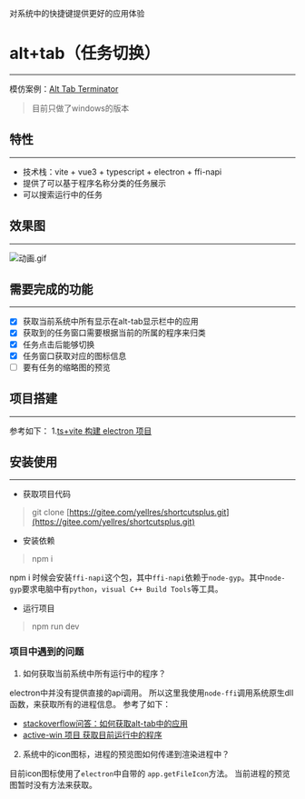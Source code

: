 对系统中的快捷键提供更好的应用体验
# alt+tab（任务切换）

---

模仿案例：[Alt Tab Terminator](https://www.ntwind.com/software/alttabter.html)
> 目前只做了windows的版本

## 特性

---

- 技术栈：vite + vue3 + typescript + electron + ffi-napi
- 提供了可以基于程序名称分类的任务展示
- 可以搜索运行中的任务
## 效果图

---

![动画.gif](https://cdn.nlark.com/yuque/0/2023/gif/394182/1677677576665-a81377f6-2329-4d59-8bd0-6fad4640f41c.gif#averageHue=%23282d35&clientId=ucca7bc89-9558-4&from=ui&id=u3673fecb&name=%E5%8A%A8%E7%94%BB.gif&originHeight=838&originWidth=1756&originalType=binary&ratio=1&rotation=0&showTitle=false&size=4824840&status=done&style=none&taskId=u4ad2cd53-ec3a-471f-bc74-fcaed19a877&title=)
## 需要完成的功能

---

- [x] 获取当前系统中所有显示在alt-tab显示栏中的应用
- [x] 获取到的任务窗口需要根据当前的所属的程序来归类
- [x] 任务点击后能够切换
- [x] 任务窗口获取对应的图标信息
- [ ] 要有任务的缩略图的预览
## 项目搭建

---

参考如下：
1.[ts+vite 构建 electron 项目](https://blog.totominc.io/blog/electron-with-typescript-and-vite-as-a-build-system)
## 安装使用

---

- 获取项目代码
> git clone [https://gitee.com/yellres/shortcutsplus.git](https://gitee.com/yellres/shortcutsplus.git)

- 安装依赖
> npm i

npm i 时候会安装`ffi-napi`这个包，其中`ffi-napi`依赖于`node-gyp`。其中`node-gyp`要求电脑中有`python`，`visual C++ Build Tools`等工具。

- 运行项目
> npm run dev


### 项目中遇到的问题

1. 如何获取当前系统中所有运行中的程序？

electron中并没有提供直接的api调用。
所以这里我使用`node-ffi`调用系统原生dll函数，来获取所有的进程信息。
参考了如下： 

- [stackoverflow问答：如何获取alt-tab中的应用](https://stackoverflow.com/questions/210504/enumerate-windows-like-alt-tab-does)
- [active-win 项目 获取目前运行中的程序](https://github.com/sindresorhus/active-win)

2. 系统中的icon图标，进程的预览图如何传递到渲染进程中？

目前icon图标使用了`electron`中自带的 `app.getFileIcon`方法。
当前进程的预览图暂时没有方法来获取。


